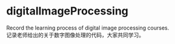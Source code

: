 # digitalImageProcessing
Record the learning process of digital image processing courses.  
记录老师给出的关于数字图像处理的代码，大家共同学习。  

